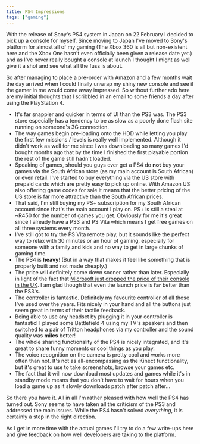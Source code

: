 ```yaml
---
title: PS4 Impressions
tags: ["gaming"]
---
```

With the release of Sony's PS4 system in Japan on 22 February I decided to pick up a console for myself. Since moving to Japan I've moved to Sony's platform for almost all of my gaming (The Xbox 360 is all but non-existent here and the Xbox One hasn't even officially been given a release date yet.) and as I've never really bought a console at launch I thought I might as well give it a shot and see what all the fuss is about.

So after managing to place a pre-order with Amazon and a few months wait the day arrived when I could finally unwrap my shiny new console and see if the gamer in me would come away impressed. So without further ado here are my initial thoughts that I scribbled in an email to some friends a day after using the PlayStation 4.

  * It's far snappier and quicker in terms of UI than the PS3 was. The PS3 store especially has a tendency to be as slow as a poorly done flash site running on someone's 3G connection.
  * The way games begin pre-loading onto the HDD while letting you play the first few missions / levels is really well implemented. Although it didn't work as well for me since I was downloading so many games I'd bought months ago that by the time I finished the first playable portion the rest of the game still hadn't loaded.
  * Speaking of games, should you guys ever get a PS4 do **not** buy your games via the South African store (as my main account is South African) or even retail. I've started to buy everything via the US store with prepaid cards which are pretty easy to pick up online. With Amazon US also offering game codes for sale it means that the better pricing of the US store is far more attractive than the South African prices.
  * That said, I'm still buying my PS+ subscription for my South African account since that's the main account I play on. PS+ is still a steal at ~R450 for the number of games you get. Obviously for me it's great since I already have a PS3 and PS Vita which means I get free games on all three systems every month.
  * I've still got to try the PS Vita remote play, but it sounds like the perfect way to relax with 30 minutes or an hour of gaming, especially for someone with a family and kids and no way to get in large chunks of gaming time.
  * The PS4 is **heavy**! (But in a way that makes it feel like something that is properly built and not made cheaply.)
  * The price will definitely come down sooner rather than later. Especially in light of the fact that [Microsoft just dropped the price of their console in the UK][1]. I am glad though that even the launch price is **far** better than the PS3's.
  * The controller is fantastic. Definitely my favourite controller of all those I've used over the years. Fits nicely in your hand and all the buttons just seem great in terms of their tactile feedback.
  * Being able to use any headset by plugging it in your controller is fantastic! I played some Battlefield 4 using my TV's speakers and then switched to a pair of Tritton headphones via my controller and the sound quality was **miles** better!
  * The whole sharing functionality of the PS4 is nicely integrated, and it's great to share funny moments or cool things as you play.
  * The voice recognition on the camera is pretty cool and works more often than not. It's not as all-encompassing as the Kinect functionality, but it's great to use to take screenshots, browse your games etc.
  * The fact that it will now download most updates and games while it's in standby mode means that you don't have to wait for hours when you load a game up as it slowly downloads patch after patch after...

So there you have it. All in all I'm rather pleased with how well the PS4 has turned out. Sony seems to have taken all the criticism of the PS3 and addressed the main issues. While the PS4 hasn't solved _everything_, it is certainly a step in the right direction.

As I get in more time with the actual games I'll try to do a few write-ups here and give feedback on how well developers are taking to the platform.

 [1]: http://www.eurogamer.net/articles/2014-02-24-microsoft-announces-first-xbox-one-price-drop
